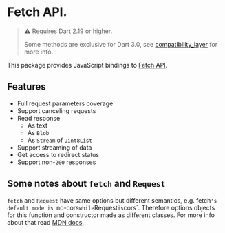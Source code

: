 # Fetch API.

> ⚠️ Requires Dart 2.19 or higher.
>
> Some methods are exclusive for Dart 3.0, see [compatibility_layer](lib/compatibility_layer.dart) for more info.

This package provides JavaScript bindings to [Fetch API](https://developer.mozilla.org/en-US/docs/Web/API/Fetch_API).

## Features

* Full request parameters coverage
* Support canceling requests
* Read response
  * As text
  * As `Blob`
  * As `Stream` of `Uint8List`
* Support streaming of data
* Get access to redirect status
* Support non-`200` responses

## Some notes about `fetch` and `Request`

`fetch` and `Request` have same options but different semantics, e.g. fetch`'s
default mode is `no-cors` while `Request` is `cors`. Therefore options objects
for this function and constructor made as different classes.
For more info about that read [MDN docs](https://developer.mozilla.org/en-US/docs/Web/API/Fetch_API).
